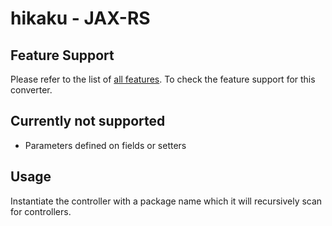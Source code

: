 # hikaku - JAX-RS

## Feature Support

Please refer to the list of [all features](../docs/features.md). To check the feature support for this converter.

## Currently not supported

* Parameters defined on fields or setters

## Usage

Instantiate the controller with a package name which it will recursively scan for controllers.